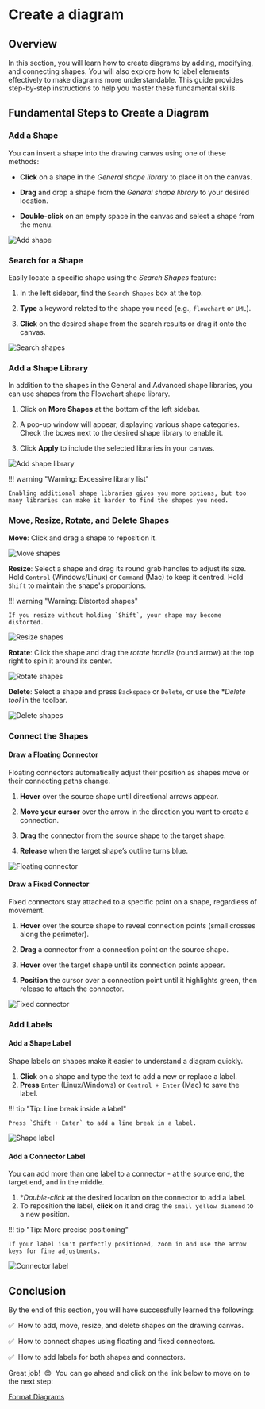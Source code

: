 # Create a diagram

## Overview

In this section, you will learn how to create diagrams by adding, modifying, and connecting shapes. You will also explore how to label elements effectively to make diagrams more understandable. This guide provides step-by-step instructions to help you master these fundamental skills.

## Fundamental Steps to Create a Diagram

### Add a Shape

You can insert a shape into the drawing canvas using one of these methods:

- **Click** on a shape in the *General shape library* to place it on the canvas.

- **Drag** and drop a shape from the *General shape library* to your desired location.

- **Double-click** on an empty space in the canvas and select a shape from the menu.

![Add shape](assets/create-diagrams/add-shape.gif "How to add a shape")

### Search for a Shape

Easily locate a specific shape using the *Search Shapes* feature:

1. In the left sidebar, find the `Search Shapes` box at the top.

2. **Type** a keyword related to the shape you need (e.g., `flowchart` or `UML`).

3. **Click** on the desired shape from the search results or drag it onto the canvas.

![Search shapes](assets/create-diagrams/search-shapes.gif "How to search for a shape")

### Add a Shape Library

In addition to the shapes in the General and Advanced shape libraries, you can use shapes from the Flowchart shape library.

1. Click on **More Shapes** at the bottom of the left sidebar.

2. A pop-up window will appear, displaying various shape categories. Check the boxes next to the desired shape library to enable it.

3. Click **Apply** to include the selected libraries in your canvas.

![Add shape library](assets/create-diagrams/add-shape-library.gif "How to add a shape library")

!!! warning "Warning: Excessive library list"

    Enabling additional shape libraries gives you more options, but too many libraries can make it harder to find the shapes you need.
    
### Move, Resize, Rotate, and Delete Shapes

**Move**: Click and drag a shape to reposition it.

![Move shapes](assets/create-diagrams/move-shape.gif "How to move a shape")

**Resize**: Select a shape and drag its round grab handles to adjust its size. Hold `Control` (Windows/Linux) or `Command` (Mac) to keep it centred. Hold `Shift` to maintain the shape's proportions.

!!! warning "Warning: Distorted shapes"

    If you resize without holding `Shift`, your shape may become distorted.

![Resize shapes](assets/create-diagrams/resize-shape.gif "How to resize a shape")

**Rotate**:  Click the shape and drag the *rotate handle* (round arrow) at the top right to spin it around its center.

![Rotate shapes](assets/create-diagrams/rotate-shape.gif "How to rotate a shape")

**Delete**: Select a shape and press `Backspace` or `Delete`, or use the **Delete tool* in the toolbar.

![Delete shapes](assets/create-diagrams/delete-shape.gif "How to delete a shape")

### Connect the Shapes

#### Draw a Floating Connector

Floating connectors automatically adjust their position as shapes move or their connecting paths change.

1. **Hover** over the source shape until directional arrows appear.

2. **Move your cursor** over the arrow in the direction you want to create a connection.

3. **Drag** the connector from the source shape to the target shape.

4. **Release** when the target shape’s outline turns blue.

![Floating connector](assets/create-diagrams/draw-floating-connector.gif "How to draw a floating connector")

#### Draw a Fixed Connector

Fixed connectors stay attached to a specific point on a shape, regardless of movement.

1. **Hover** over the source shape to reveal connection points (small crosses along the perimeter).

2. **Drag** a connector from a connection point on the source shape.

3. **Hover** over the target shape until its connection points appear.

4. **Position** the cursor over a connection point until it highlights green, then release to attach the connector.

![Fixed connector](assets/create-diagrams/draw-fixed-connector.gif "How to draw a fixed connector")

### Add Labels

#### Add a Shape Label

Shape labels on shapes make it easier to understand a diagram quickly.

1. **Click** on a shape and type the text to add a new or replace a label.
2. **Press** `Enter` (Linux/Windows) or `Control + Enter` (Mac) to save the label.

!!! tip "Tip: Line break inside a label"

    Press `Shift + Enter` to add a line break in a label.

![Shape label](assets/create-diagrams/add-shape-label.gif "How to add a shape label")


#### Add a Connector Label

You can add more than one label to a connector - at the source end, the target end, and in the middle.

1. **Double-click* at the desired location on the connector to add a label.
2. To reposition the label, **click** on it and drag the `small yellow diamond` to a new position.

!!! tip "Tip: More precise positioning"

    If your label isn't perfectly positioned, zoom in and use the arrow keys for fine adjustments.

![Connector label](assets/create-diagrams/add-connector-label.gif "How to add a connector label")

## Conclusion

By the end of this section, you will have successfully learned the following:

:white_check_mark:&nbsp; How to add, move, resize, and delete shapes on the drawing canvas.

:white_check_mark:&nbsp; How to connect shapes using floating and fixed connectors.

:white_check_mark:&nbsp; How to add labels for both shapes and connectors.

Great job! &nbsp;:blush:&nbsp; You can go ahead and click on the link below to move on to the next step:

[Format Diagrams](format-diagrams.md)